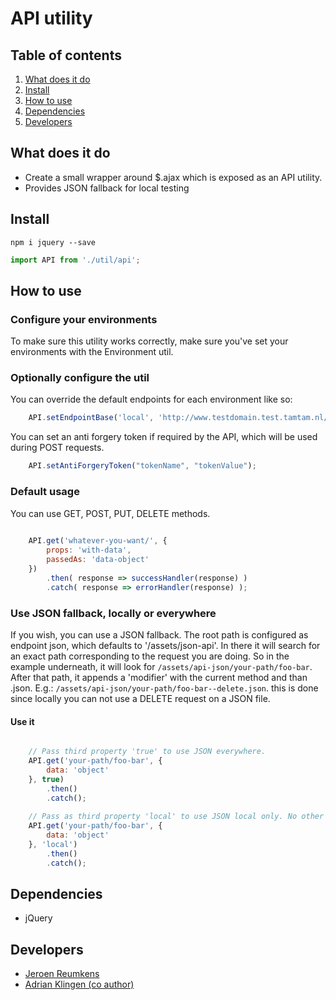 
# API utility

## Table of contents
1. [What does it do](#markdown-header-what-does-it-do)
2. [Install](#markdown-header-install)
3. [How to use](#markdown-header-how-to-use)
4. [Dependencies](#markdown-header-dependencies)
5. [Developers](#markdown-header-developers)


## What does it do
* Create a small wrapper around $.ajax which is exposed as an API utility.
* Provides JSON fallback for local testing

## Install
```node
npm i jquery --save
```

```javascript
import API from './util/api';
```

## How to use
### Configure your environments
To make sure this utility works correctly, make sure you've set your environments with the Environment util.

### Optionally configure the util
You can override the default endpoints for each environment like so:
```javascript
    API.setEndpointBase('local', 'http://www.testdomain.test.tamtam.nl/api/');
```

You can set an anti forgery token if required by the API, which will be used during POST requests.
```javascript
    API.setAntiForgeryToken("tokenName", "tokenValue");
```


### Default usage
You can use GET, POST, PUT, DELETE methods.

```javascript
    
    API.get('whatever-you-want/', {
        props: 'with-data',
        passedAs: 'data-object'
    })
        .then( response => successHandler(response) )
        .catch( response => errorHandler(response) );

```

### Use JSON fallback, locally or everywhere
If you wish, you can use a JSON fallback. The root path is configured as endpoint json, which 
defaults to '/assets/json-api'. In there it will search for an exact path corresponding to the request
you are doing. So in the example underneath, it will look for `/assets/api-json/your-path/foo-bar`.
After that path, it appends a 'modifier' with the current method and than .json. E.g.: `/assets/api-json/your-path/foo-bar--delete.json`.
this is done since locally you can not use a DELETE request on a JSON file.


#### Use it
```javascript

    // Pass third property 'true' to use JSON everywhere.
    API.get('your-path/foo-bar', {
        data: 'object'
    }, true)
        .then()
        .catch();
    
    // Pass as third property 'local' to use JSON local only. No other environments allowed.
    API.get('your-path/foo-bar', {
        data: 'object'
    }, 'local')
        .then()
        .catch();
```

## Dependencies
* jQuery

## Developers
* [Jeroen Reumkens](mailto:jeroen.reumkens@tamtam.nl)
* [Adrian Klingen (co author)](mailto:adrian@tamtam.nl)
